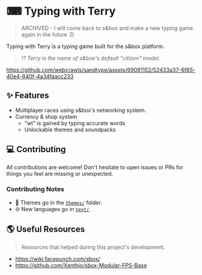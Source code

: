 # ⌨ Typing with Terry

> ARCHIVED - I will come back to s&box and make a new typing game again in the future :D

Typing with Terry is a typing game built for the s&box platform.

> _⁉️ Terry is the name of s&box's default "citizen" model._

https://github.com/webcrawls/sandtype/assets/69081152/52433a37-6f65-40e4-840f-4a34faacc233

## ✨ Features

- Multiplayer races using s&box's networking system.
- Currency & shop system
  - "wt" is gained by typing accurate words
  - Unlockable themes and soundpacks

## 💻 Contributing

All contributions are welcome! Don't hesitate to open issues or PRs for things you feel are missing or unexpected.

### Contributing Notes

- 💄 Themes go in the [`themes/`](https://github.com/webcrawls/sandtype/tree/master/themes) folder.
- 🌐 New languages go in [`text/`](https://github.com/webcrawls/sandtype/tree/master/text).

## 🌎 Useful Resources

> Resources that helped during this project's development.

- https://wiki.facepunch.com/sbox/
- https://github.com/Xenthio/sbox-Modular-FPS-Base
